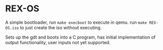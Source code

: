 # REX-OS

 A simple bootloader, run `make execboot` to execute in qemu.
 run `make REX-OS.iso` to just create the iso without executing.

 Sets up the gdt and boots into a C program, has initial implementation of output functionality, user inputs not yet supported.
